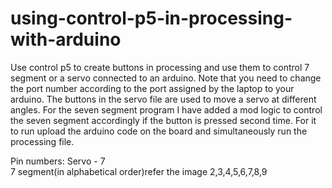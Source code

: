 # using-control-p5-in-processing-with-arduino

Use control p5 to create buttons in processing and use them to control 7 segment or a servo connected to an arduino.
Note that you need to change the port number according to the port assigned by the laptop to your arduino.
The buttons in the servo file are used to move a servo at different angles.
For the seven segment program I have added a mod logic to control the seven segment accordingly if the button is pressed second time.
For it to run upload the arduino code on the board and simultaneously run the processing file.

Pin numbers:
  Servo - 7     
  7 segment(in alphabetical order)refer the image
    2,3,4,5,6,7,8,9
